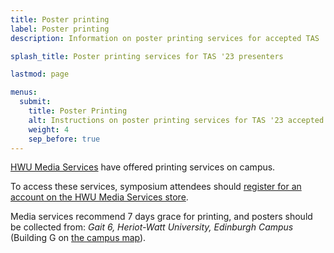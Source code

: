 ```yaml
---
title: Poster printing
label: Poster printing
description: Information on poster printing services for accepted TAS '23 poster presenters

splash_title: Poster printing services for TAS '23 presenters

lastmod: page

menus:
  submit:
    title: Poster Printing
    alt: Instructions on poster printing services for TAS '23 accepted poster presenters
    weight: 4
    sep_before: true
---
```


[HWU Media Services](https://www.hw.ac.uk/uk/services/media-services.htm "Heriot-Watt University Media Services") have offered printing services on campus.

To access these services, symposium attendees should [register for an account on the HWU Media Services store](https://heriotwattuni.myprintdesk.net/ "HWU Media Services online store for ordering posters").

Media services recommend 7 days grace for printing, and posters should be collected from: _Gait 6, Heriot-Watt University, Edinburgh Campus_ (Building G on [the campus map](https://www.hw.ac.uk/documents/edinburgh-campus-map.pdf "Heriot-Watt campus map")). 